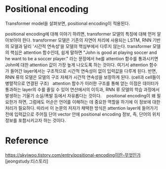 # Positional encoding
Transformer model을 살펴보면, positional encoding이 적용된다. 

positional encoding에 대해 이야기 하려면, transformer 모델의 특징에 대해 먼저 알아보아야 한다. transformer 모델은 기존의 자연어 처리에 사용되는 LSTM, RNN 기반의 모델과 달리 '시간적 연속성'을 모델의 핵심부에서 다루지 않는다. transformer 모델의 핵심은 attention 함수인데, 쉽게 말하면 "John is good at playing soccer and he want to be a soccer player." 라는 문장에서 he를 attention 함수를 통과시키면 John에 대한 attention 값이 가장 높게 나오도록 하는 것이다. 여기서 attention 함수가 들어간 layer에서는 구조적으로 시간적 연속성이 없이 입력값을 다루게 된다. 반면,
RNN 류의 모델은 모델의 구조 자체가 시간적 연속성을 보장하게 된다. (cell과 cell들이 병렬적으로 연결된 구조)
 
attention 함수가 이러한 구조를 통해 얻는 이점은 데이터가 통과하는 layer의 수를 줄일 수 있어 연산에서의 이득과, RNN 류 모델의 학습 과정에서 발생하는 기울기 소실/폭발 등에서 자유롭다는 것이다. 
 
positional encoding이 왜 필요한가 하면, 그럼에도 어순은 언어를 이해하는 데 중요한 역할을 하기에 이 정보에 대한 처리가 필요하다. 따라서 이 논문의 저자가 채택한 방식은 attention layer에 들어가기 전에 입력값으로 주어질 단어 vector 안에 positional encoding 정보, 즉, 단어의 위치 정보를 포함시키고자 하는 것이다.

# Reference
https://skyjwoo.tistory.com/entry/positional-encoding이란-무엇인가 [jeongstudy:티스토리]
